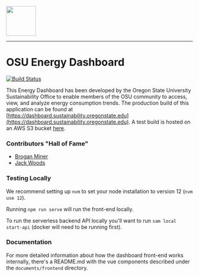 <img src='https://dashboard.sustainability.oregonstate.edu/images/readme_logo.png' height=80 />

---

# OSU Energy Dashboard
[![Build Status](https://travis-ci.com/OSU-Sustainability-Office/energy-dashboard.svg?branch=master)](https://travis-ci.com/OSU-Sustainability-Office/energy-dashboard)



This Energy Dashboard has been developed by the Oregon State University Sustainability Office to enable members of the OSU community to access, view, and analyze energy consumption trends. The production build of this application can be found at [https://dashboard.sustainability.oregonstate.edu](https://dashboard.sustainability.oregonstate.edu). A test build is hosted on an AWS S3 bucket [here](http://energy-dashboard.s3-website-us-west-2.amazonaws.com).

### Contributors "Hall of Fame"
 - [Brogan Miner](https://github.com/broha22)
 - [Jack Woods](https://github.com/jackrwoods)


### Testing Locally 

We recommend setting up `nvm` to set your node installation to version 12 (`nvm use 12`).

Running `npm run serve` will run the front-end locally.

To run the serverless backend API locally you'll want to run `sam local start-api` (docker will need to be running first).


### Documentation
For more detailed information about how the dashboard front-end works internally, there's a README.md with the vue components described under the `documents/frontend` directory.